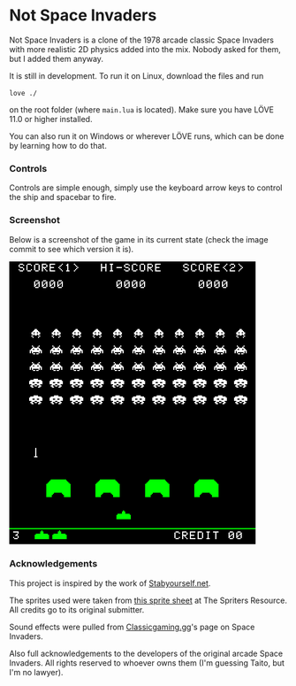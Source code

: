 # Not Space Invaders

Not Space Invaders is a clone of the 1978 arcade classic Space Invaders with more realistic 2D physics added into the mix. Nobody asked for them, but I added them anyway.

It is still in development. To run it on Linux, download the files and run
```
love ./
```
on the root folder (where ```main.lua``` is located). Make sure you have LÖVE 11.0 or higher installed.

You can also run it on Windows or wherever LÖVE runs, which can be done by learning how to do that.

### Controls

Controls are simple enough, simply use the keyboard arrow keys to control the ship and spacebar to fire.

### Screenshot

Below is a screenshot of the game in its current state (check the image commit to see which version it is).

![Screenshot of the game in its current state](./screencap.png)

### Acknowledgements

This project is inspired by the work of [Stabyourself.net](http://stabyourself.net/).

The sprites used were taken from [this sprite sheet](https://www.spriters-resource.com/arcade/spaceinv/sheet/8593/) at The Spriters Resource. All credits go to its original submitter.

Sound effects were pulled from [Classicgaming.gg](http://www.classicgaming.cc/classics/space-invaders/sounds/)'s page on Space Invaders.

Also full acknowledgements to the developers of the original arcade Space Invaders. All rights reserved to whoever owns them (I'm guessing Taito, but I'm no lawyer).
